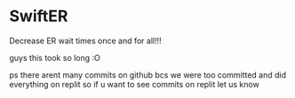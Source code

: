 # SwiftER

Decrease ER wait times once and for all!!!

guys this took so long :O

ps there arent many commits on github bcs we were too committed and did everything on replit so if u want to see commits on replit let us know
